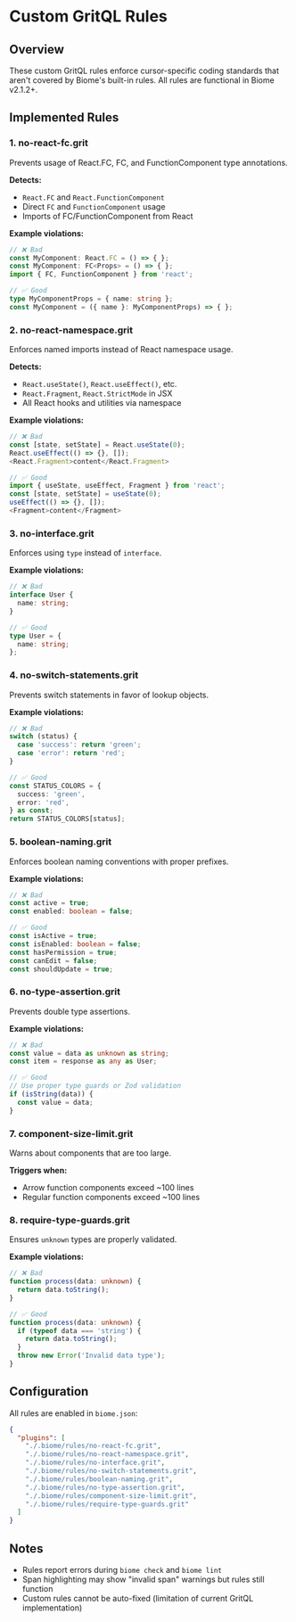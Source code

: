 # Custom GritQL Rules

## Overview

These custom GritQL rules enforce cursor-specific coding standards that aren't covered by Biome's built-in rules. All rules are functional in Biome v2.1.2+.

## Implemented Rules

### 1. no-react-fc.grit
Prevents usage of React.FC, FC, and FunctionComponent type annotations.

**Detects:**
- `React.FC` and `React.FunctionComponent`
- Direct `FC` and `FunctionComponent` usage
- Imports of FC/FunctionComponent from React

**Example violations:**
```typescript
// ❌ Bad
const MyComponent: React.FC = () => { };
const MyComponent: FC<Props> = () => { };
import { FC, FunctionComponent } from 'react';

// ✅ Good
type MyComponentProps = { name: string };
const MyComponent = ({ name }: MyComponentProps) => { };
```

### 2. no-react-namespace.grit
Enforces named imports instead of React namespace usage.

**Detects:**
- `React.useState()`, `React.useEffect()`, etc.
- `React.Fragment`, `React.StrictMode` in JSX
- All React hooks and utilities via namespace

**Example violations:**
```typescript
// ❌ Bad
const [state, setState] = React.useState(0);
React.useEffect(() => {}, []);
<React.Fragment>content</React.Fragment>

// ✅ Good
import { useState, useEffect, Fragment } from 'react';
const [state, setState] = useState(0);
useEffect(() => {}, []);
<Fragment>content</Fragment>
```

### 3. no-interface.grit
Enforces using `type` instead of `interface`.

**Example violations:**
```typescript
// ❌ Bad
interface User {
  name: string;
}

// ✅ Good
type User = {
  name: string;
};
```

### 4. no-switch-statements.grit
Prevents switch statements in favor of lookup objects.

**Example violations:**
```typescript
// ❌ Bad
switch (status) {
  case 'success': return 'green';
  case 'error': return 'red';
}

// ✅ Good
const STATUS_COLORS = {
  success: 'green',
  error: 'red',
} as const;
return STATUS_COLORS[status];
```

### 5. boolean-naming.grit
Enforces boolean naming conventions with proper prefixes.

**Example violations:**
```typescript
// ❌ Bad
const active = true;
const enabled: boolean = false;

// ✅ Good
const isActive = true;
const isEnabled: boolean = false;
const hasPermission = true;
const canEdit = false;
const shouldUpdate = true;
```

### 6. no-type-assertion.grit
Prevents double type assertions.

**Example violations:**
```typescript
// ❌ Bad
const value = data as unknown as string;
const item = response as any as User;

// ✅ Good
// Use proper type guards or Zod validation
if (isString(data)) {
  const value = data;
}
```

### 7. component-size-limit.grit
Warns about components that are too large.

**Triggers when:**
- Arrow function components exceed ~100 lines
- Regular function components exceed ~100 lines

### 8. require-type-guards.grit
Ensures `unknown` types are properly validated.

**Example violations:**
```typescript
// ❌ Bad
function process(data: unknown) {
  return data.toString();
}

// ✅ Good
function process(data: unknown) {
  if (typeof data === 'string') {
    return data.toString();
  }
  throw new Error('Invalid data type');
}
```

## Configuration

All rules are enabled in `biome.json`:

```json
{
  "plugins": [
    "./.biome/rules/no-react-fc.grit",
    "./.biome/rules/no-react-namespace.grit",
    "./.biome/rules/no-interface.grit",
    "./.biome/rules/no-switch-statements.grit",
    "./.biome/rules/boolean-naming.grit",
    "./.biome/rules/no-type-assertion.grit",
    "./.biome/rules/component-size-limit.grit",
    "./.biome/rules/require-type-guards.grit"
  ]
}
```

## Notes

- Rules report errors during `biome check` and `biome lint`
- Span highlighting may show "invalid span" warnings but rules still function
- Custom rules cannot be auto-fixed (limitation of current GritQL implementation)
